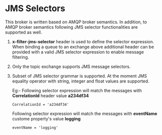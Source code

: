 # JMS Selectors

This broker is written based on AMQP broker semantics. In addition, to AMQP broker semantics 
following JMS selector functionalities are supported as well.

1. __x-filter-jms-selector__ header is used to define the selector expression.
    When binding a queue to an exchange above additional header can be provided with a
    valid JMS selector expression to enable message filtering.  
2. Only the topic exchange supports JMS message selectors. 
3. Subset of JMS selector grammar is supported. At the moment JMS equality
   operator with string, integer and float values are supported.
   
   Eg:- Following selector expression will match the messages with **CorrelationId** header value **a234df34**
    
    ```iso92-sql
    CorrelationId = 'a234df34'
    ```
    
    Following selector expression will match the messages with **eventName** custome property's value **logging**
    ```iso92-sql
    eventName = 'logging'
    ```
    
 
